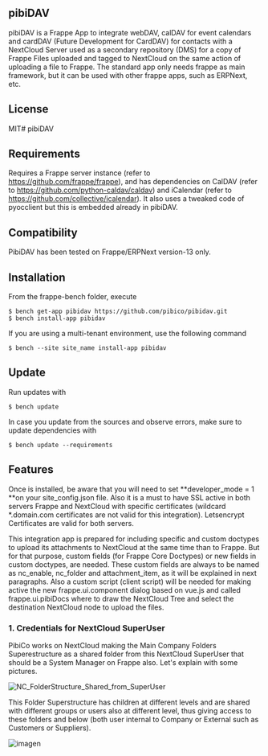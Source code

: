 ## pibiDAV
pibiDAV is a Frappe App to integrate webDAV, calDAV for event calendars and cardDAV (Future Development for CardDAV) for contacts with a NextCloud Server used as a secondary repository (DMS) for a copy of Frappe Files uploaded and tagged to NextCloud on the same action of uploading a file to Frappe. The standard app only needs frappe as main framework, but it can be used with other frappe apps, such as ERPNext, etc.

## License
MIT# pibiDAV

## Requirements
Requires a Frappe server instance (refer to https://github.com/frappe/frappe), and has dependencies on CalDAV (refer to https://github.com/python-caldav/caldav) and iCalendar (refer to https://github.com/collective/icalendar). It also uses a tweaked code of pyocclient but this is embedded already in pibiDAV.

## Compatibility
PibiDAV has been tested on Frappe/ERPNext version-13 only.

## Installation
From the frappe-bench folder, execute
```
$ bench get-app pibidav https://github.com/pibico/pibidav.git
$ bench install-app pibidav
```
If you are using a multi-tenant environment, use the following command
```
$ bench --site site_name install-app pibidav
```
## Update
Run updates with
```
$ bench update
```
In case you update from the sources and observe errors, make sure to update dependencies with
```
$ bench update --requirements
```
## Features

Once is installed, be aware that you will need to set **developer_mode = 1 **on your site_config.json file. Also it is a must to have SSL active in both servers Frappe and NextCloud with specific certificates (wildcard *.domain.com certificates are not valid for this integration). Letsencrypt Certificates are valid for both servers.

This integration app is prepared for including specific and custom doctypes to upload its attachments to NextCloud at the same time than to Frappe. But for that purpose, custom fields (for Frappe Core Doctypes) or new fields in custom doctypes, are needed. These custom fields are always to be named as nc_enable, nc_folder and attachment_item, as it will be explained in next paragraphs. Also a custom script (client script) will be needed for making active the new frappe.ui.component dialog based on vue.js and called frappe.ui.pibiDocs where to draw the NextCloud Tree and select the destination NextCloud node to upload the files.

### 1. Credentials for NextCloud SuperUser

PibiCo works on NextCloud making the Main Company Folders Superestructure as a shared folder from this NextCloud SuperUser that should be a System Manager on Frappe also. Let's explain with some pictures.

![NC_FolderStructure_Shared_from_SuperUser](https://user-images.githubusercontent.com/69711454/165801352-b4a14016-b360-41ea-9a2c-050ea589580f.JPG)

This Folder Superstructure has children at different levels and are shared with different groups or users also at different level, thus giving access to these folders and below (both user internal to Company or External such as Customers or Suppliers).

![imagen](https://user-images.githubusercontent.com/69711454/165802115-275c6234-77f5-43fa-b2aa-a1f3942e4693.png)
